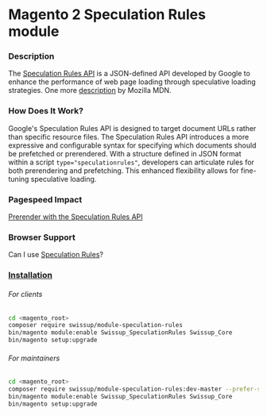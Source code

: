 # Magento 2 Speculation Rules module

### Description
The [Speculation Rules API](https://github.com/WICG/nav-speculation/blob/main/triggers.md#speculation-rules) is a JSON-defined API developed by Google to enhance the performance of web page loading through speculative loading strategies.
One more [description](https://developer.mozilla.org/en-US/docs/Web/API/Speculation_Rules_API) by Mozilla MDN.

### How Does It Work?
Google's Speculation Rules API is designed to target document URLs rather than specific resource files. The Speculation Rules API introduces a more expressive and configurable syntax for specifying which documents should be prefetched or prerendered.
With a structure defined in JSON format within a script `type="speculationrules"`, developers can articulate rules for both prerendering and prefetching. This enhanced flexibility allows for fine-tuning speculative loading.


### Pagespeed Impact
[Prerender with the Speculation Rules API](https://developer.chrome.com/docs/web-platform/prerender-pages#impact)

### Browser Support
Can I use [Speculation Rules](https://caniuse.com/?search=Speculation%20Rules%20)?

### [Installation](https://docs.swissuplabs.com/m2/extensions/speculation-rules/installation/)

###### For clients

```bash
cd <magento_root>
composer require swissup/module-speculation-rules
bin/magento module:enable Swissup_SpeculationRules Swissup_Core
bin/magento setup:upgrade
```

###### For maintainers

```bash
cd <magento_root>
composer require swissup/module-speculation-rules:dev-master --prefer-source
bin/magento module:enable Swissup_SpeculationRules Swissup_Core
bin/magento setup:upgrade
```
